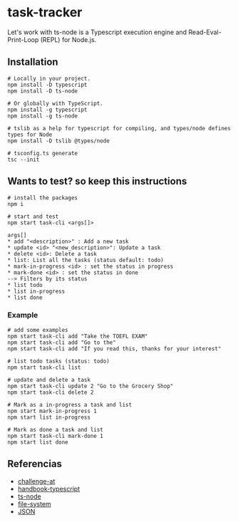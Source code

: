 # task-tracker
Let's work with ts-node is a Typescript execution engine and Read-Eval-Print-Loop (REPL) for Node.js. 
## Installation
~~~
# Locally in your project.
npm install -D typescript
npm install -D ts-node

# Or globally with TypeScript.
npm install -g typescript
npm install -g ts-node

# tslib as a help for typescript for compiling, and types/node defines types for Node
npm install -D tslib @types/node

# tsconfig.ts generate
tsc --init
~~~

## Wants to test? so keep this instructions
~~~
# install the packages
npm i

# start and test
npm start task-cli <args[]>

args[]
* add "<description>" : Add a new task
* update <id> "<new_description>": Update a task
* delete <id>: Delete a task
* list: List all the tasks (status default: todo)
* mark-in-progress <id> : set the status in progress 
* mark-done <id> : set the status in done
--> Filters by its status
* list todo
* list in-progress
* list done 
~~~
### Example
~~~
# add some examples
npm start task-cli add "Take the TOEFL EXAM"
npm start task-cli add "Go to the"
npm start task-cli add "If you read this, thanks for your interest"

# list todo tasks (status: todo)
npm start task-cli list

# update and delete a task
npm start task-cli update 2 "Go to the Grocery Shop"
npm start task-cli delete 2

# Mark as a in-progress a task and list
npm start mark-in-progress 1
npm start list in-progress

# Mark as done a task and list
npm start task-cli mark-done 1
npm start list done
~~~

## Referencias
* [challenge-at](https://roadmap.sh/projects/task-tracker)
* [handbook-typescript](https://www.typescriptlang.org/docs/handbook/intro.html)
* [ts-node](https://www.npmjs.com/package/ts-node)
* [file-system](https://nodejs.org/api/fs.html#file-system)
* [JSON](https://developer.mozilla.org/en-US/docs/Web/JavaScript/Reference/Global_Objects/JSON)